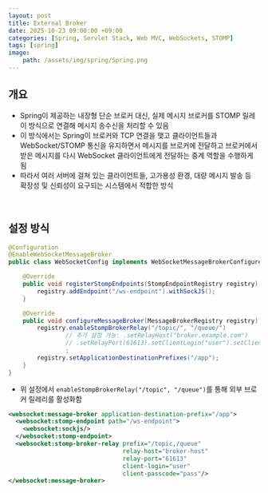 ```yaml
---
layout: post
title: External Broker
date: 2025-10-23 09:00:00 +09:00
categories: [Spring, Servlet Stack, Web MVC, WebSockets, STOMP]
tags: [spring]
image:
    path: /assets/img/spring/Spring.png
---
```


## 개요

- Spring이 제공하는 내장형 단순 브로커 대신, 실제 메시지 브로커를 STOMP 릴레이 방식으로 연결해 메시지 송수신을 처리할 수 있음
- 이 방식에서는 Spring이 브로커와 TCP 연결을 맺고 클라이언트들과 WebSocket/STOMP 통신을 유지하면서 메시지를 브로커에 전달하고 브로커에서 받은 메시지를 다시 WebSocket 클라이언트에게 전달하는 중계 역할을 수행하게 됨
- 따라서 여러 서버에 걸쳐 있는 클라이언트들, 고가용성 환경, 대량 메시지 발송 등 확장성 및 신뢰성이 요구되는 시스템에서 적합한 방식

<br>

## 설정 방식

```java
@Configuration
@EnableWebSocketMessageBroker
public class WebSocketConfig implements WebSocketMessageBrokerConfigurer {

    @Override
    public void registerStompEndpoints(StompEndpointRegistry registry) {
        registry.addEndpoint("/ws-endpoint").withSockJS();
    }

    @Override
    public void configureMessageBroker(MessageBrokerRegistry registry) {
        registry.enableStompBrokerRelay("/topic/", "/queue/")
                // 추가 설정 가능: .setRelayHost("broker.example.com")
                // .setRelayPort(61613).setClientLogin("user").setClientPasscode("pass");
                ;
        registry.setApplicationDestinationPrefixes("/app");
    }
}
```

- 위 설정에서 `enableStompBrokerRelay("/topic", "/queue")`를 통해 외부 브로커 릴레리를 활성화함

```xml
<websocket:message-broker application-destination-prefix="/app">
  <websocket:stomp-endpoint path="/ws-endpoint">
    <websocket:sockjs/>
  </websocket:stomp-endpoint>
  <websocket:stomp-broker-relay prefix="/topic,/queue"
                                relay-host="broker-host"
                                relay-port="61613"
                                client-login="user"
                                client-passcode="pass"/>
</websocket:message-broker>
```


<br>